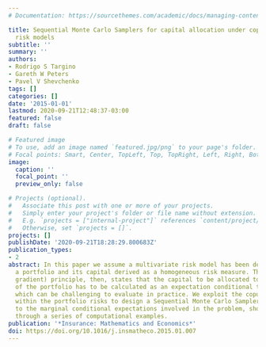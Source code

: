 ```yaml
---
# Documentation: https://sourcethemes.com/academic/docs/managing-content/

title: Sequential Monte Carlo Samplers for capital allocation under copula-dependent
  risk models
subtitle: ''
summary: ''
authors:
- Rodrigo S Targino
- Gareth W Peters
- Pavel V Shevchenko
tags: []
categories: []
date: '2015-01-01'
lastmod: 2020-09-21T12:48:37-03:00
featured: false
draft: false

# Featured image
# To use, add an image named `featured.jpg/png` to your page's folder.
# Focal points: Smart, Center, TopLeft, Top, TopRight, Left, Right, BottomLeft, Bottom, BottomRight.
image:
  caption: ''
  focal_point: ''
  preview_only: false

# Projects (optional).
#   Associate this post with one or more of your projects.
#   Simply enter your project's folder or file name without extension.
#   E.g. `projects = ["internal-project"]` references `content/project/deep-learning/index.md`.
#   Otherwise, set `projects = []`.
projects: []
publishDate: '2020-09-21T18:28:29.800683Z'
publication_types:
- 2
abstract: In this paper we assume a multivariate risk model has been developed for
  a portfolio and its capital derived as a homogeneous risk measure. The Euler (or
  gradient) principle, then, states that the capital to be allocated to each component
  of the portfolio has to be calculated as an expectation conditional to a rare event,
  which can be challenging to evaluate in practice. We exploit the copula-dependence
  within the portfolio risks to design a Sequential Monte Carlo Samplers based estimate
  to the marginal conditional expectations involved in the problem, showing its efficiency
  through a series of computational examples.
publication: '*Insurance: Mathematics and Economics*'
doi: https://doi.org/10.1016/j.insmatheco.2015.01.007
---
```

